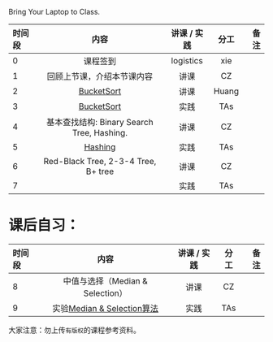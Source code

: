 Bring Your Laptop to Class. 

|时间段     |  内容    | 讲课 / 实践     |  分工  |备注       |
| :---      |   :----:    |   :----:    |    :----:    |       ---: |
|   0       | 课程签到     |  logistics   |     xie     |        |
|   1       | 回顾上节课，介绍本节课内容     |  讲课    |     CZ     |         |
|   2       |   [BucketSort](../WW3/%E6%8E%92%E5%BA%8F%E7%AE%97%E6%B3%95.pdf)      |  讲课    |     Huang     |         |
|   3       |   [BucketSort](../cs161-2018/lecture6_bucketSort.ipynb)  |  实践    |     TAs     |         |
|   4       |   基本查找结构: Binary Search Tree, Hashing.    |  讲课    |     CZ     |         |
|   5       |   [Hashing](../cs161-2018/lecture8_hashing.ipynb)   |  实践    |     TAs     |         |
|   6       |   Red-Black Tree, 2-3-4 Tree, B+ tree    |  讲课    |     CZ     |         |
|   7       |       |  实践    |     TAs     |  


# 课后自习：

|时间段     |  内容    | 讲课 / 实践     |  分工  |备注       |
| :---      |   :----:    |   :----:    |    :----:    |       ---: |
|   8       | 中值与选择（Median & Selection）      |  讲课    |     CZ     |         |
|   9       | 实验[Median & Selection算法](../cs161-2018/lecture4_median_selection.ipynb)       |  实践    |     TAs     |         |


大家注意：勿上传``有版权``的课程参考资料。
